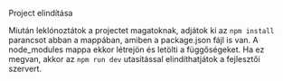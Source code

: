 Project elindítása

Miután leklónoztátok a projectet magatoknak, adjátok ki az `npm install` parancsot abban a mappában, amiben a package.json fájl is van.
A node_modules mappa ekkor létrejön és letölti a függőségeket. Ha ez megvan, akkor az `npm run dev` utasítással elindíthatjátok a fejlesztői szervert.
